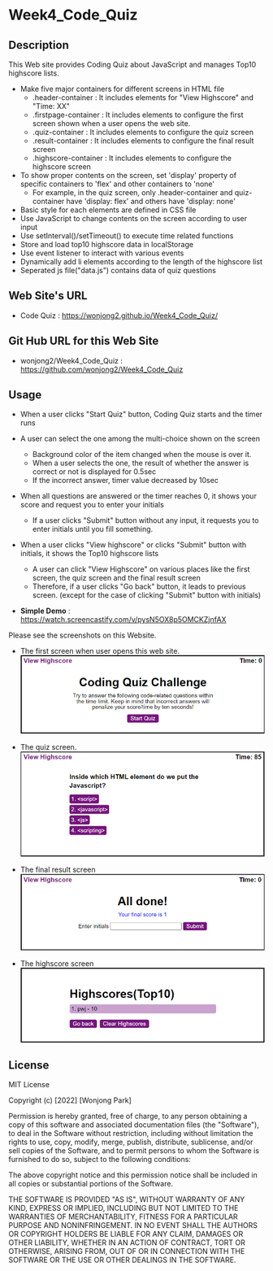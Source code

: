 # Week4_Code_Quiz

## Description

This Web site provides Coding Quiz about JavaScript and manages Top10 highscore lists.

- Make five major containers for different screens in HTML file
    - .header-container : It includes elements for "View Highscore" and "Time: XX"
    - .firstpage-container : It includes elements to configure the first screen shown when a user opens the web site.
    - .quiz-container : It includes elements to configure the quiz screen 
    - .result-container : It includes elements to configure the final result screen
    - .highscore-container : It includes elements to configure the highscore screen
- To show proper contents on the screen, set 'display' property of specific containers to 'flex' and other containers to 'none'
    - For example, in the quiz screen, only .header-container and quiz-container have 'display: flex' and others have 'display: none' 
- Basic style for each elements are defined in CSS file
- Use JavaScript to change contents on the screen according to user input
- Use setInterval()/setTimeout() to execute time related functions
- Store and load top10 highscore data in localStorage
- Use event listener to interact with various events
- Dynamically add li elements according to the length of the highscore list
- Seperated js file("data.js") contains data of quiz questions

## Web Site's URL

- Code Quiz : 
https://wonjong2.github.io/Week4_Code_Quiz/

## Git Hub URL for this Web Site
- wonjong2/Week4_Code_Quiz : https://github.com/wonjong2/Week4_Code_Quiz

## Usage

- When a user clicks "Start Quiz" button, Coding Quiz starts and the timer runs
- A user can select the one among the multi-choice shown on the screen
    - Background color of the item changed when the mouse is over it.
    - When a user selects the one, the result of whether the answer is correct or not is displayed for 0.5sec
    - If the incorrect answer, timer value decreased by 10sec
- When all questions are answered or the timer reaches 0, it shows your score and request you to enter your initials
    - If a user clicks "Submit" button without any input, it requests you to enter initials until you fill something.
- When a user clicks "View highscore" or clicks "Submit" button with initials, it shows the Top10 highscore lists
    - A user can click "View Highscore" on various places like the first screen, the quiz screen and the final result screen
    - Therefore, if a user clicks "Go back" button, it leads to previous screen. (except for the case of clicking "Submit" button with initials)

- __Simple Demo__ : https://watch.screencastify.com/v/pysN5OX8p5OMCKZjnfAX

Please see the screenshots on this Website.

- The first screen when user opens this web site.<br>
    ![First](/assets/images/firstScreen.png)

- The quiz screen.<br>
    ![quiz](/assets/images/quizScreen.png)

- The final result screen <br>
    ![Result](/assets/images/finalResultScreen.png)

- The highscore screen <br>
    ![highscore](/assets/images/top10highscore.png)

## License

MIT License

Copyright (c) [2022] [Wonjong Park]

Permission is hereby granted, free of charge, to any person obtaining a copy of this software and associated documentation files (the "Software"), to deal in the Software without restriction, including without limitation the rights to use, copy, modify, merge, publish, distribute, sublicense, and/or sell copies of the Software, and to permit persons to whom the Software is furnished to do so, subject to the following conditions:

The above copyright notice and this permission notice shall be included in all copies or substantial portions of the Software.

THE SOFTWARE IS PROVIDED "AS IS", WITHOUT WARRANTY OF ANY KIND, EXPRESS OR IMPLIED, INCLUDING BUT NOT LIMITED TO THE WARRANTIES OF MERCHANTABILITY, FITNESS FOR A PARTICULAR PURPOSE AND NONINFRINGEMENT. IN NO EVENT SHALL THE AUTHORS OR COPYRIGHT HOLDERS BE LIABLE FOR ANY CLAIM, DAMAGES OR OTHER LIABILITY, WHETHER IN AN ACTION OF CONTRACT, TORT OR OTHERWISE, ARISING FROM, OUT OF OR IN CONNECTION WITH THE SOFTWARE OR THE USE OR OTHER DEALINGS IN THE SOFTWARE.

